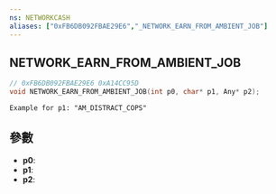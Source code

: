 ```yaml
---
ns: NETWORKCASH
aliases: ["0xFB6DB092FBAE29E6","_NETWORK_EARN_FROM_AMBIENT_JOB"]
---
```

## NETWORK_EARN_FROM_AMBIENT_JOB

```c
// 0xFB6DB092FBAE29E6 0xA14CC95D
void NETWORK_EARN_FROM_AMBIENT_JOB(int p0, char* p1, Any* p2);
```

```
Example for p1: "AM_DISTRACT_COPS"  
```

## 參數
* **p0**: 
* **p1**: 
* **p2**: 

